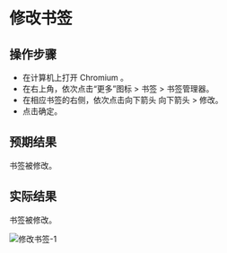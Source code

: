 # 修改书签

## 操作步骤

- 在计算机上打开 Chromium 。
- 在右上角，依次点击“更多”图标 > 书签 > 书签管理器。
- 在相应书签的右侧，依次点击向下箭头 向下箭头 > 修改。
- 点击确定。

## 预期结果

书签被修改。

## 实际结果

书签被修改。

![修改书签-1](../img/修改书签-1.png)